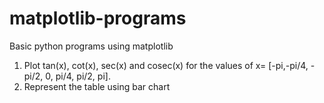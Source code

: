 # matplotlib-programs
Basic python programs using matplotlib 
1. Plot tan(x), cot(x), sec(x) and cosec(x) for the values of x= [-pi,-pi/4, -pi/2, 0, pi/4, pi/2, pi].
2. Represent the table using bar chart
